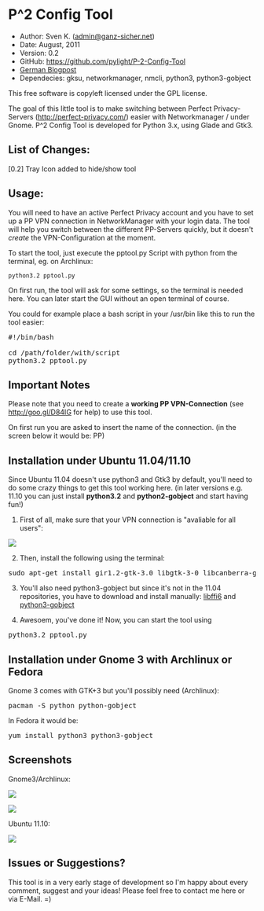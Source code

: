 P^2 Config Tool
===============

* Author:    Sven K. (<admin@ganz-sicher.net>)
* Date:      August, 2011
* Version:   0.2
* GitHub:    <https://github.com/pylight/P-2-Config-Tool>
* [German Blogpost](http://ganz-sicher.net/blog/programmierung-scripting/perfect-privacy-tool-fur-den-networkmanager-p2-vpn-config-tool/)
* Dependecies: gksu, networkmanager, nmcli, python3, python3-gobject

This free software is copyleft licensed under the GPL license.

The goal of this little tool is to make switching between Perfect 
Privacy-Servers (http://perfect-privacy.com/) easier with Networkmanager / 
under Gnome. P^2 Config Tool is developed for Python 3.x, using Glade and Gtk3.


List of Changes:
----------------
[0.2]	Tray Icon added to hide/show tool


Usage:
------

You will need to have an active Perfect Privacy account and you have to 
set up a PP VPN connection in NetworkManager with your login data. The 
tool will help you switch between the different PP-Servers quickly, but 
it doesn't *create* the VPN-Configuration at the moment.

To start the tool, just execute the  pptool.py Script with python from 
the terminal, eg. on Archlinux:

	python3.2 pptool.py
	
On first run, the tool will ask for some settings, so the terminal is 
needed here. You can later start the GUI without an open terminal of course.

You could for example place a bash script in your /usr/bin like this
to run the tool easier:
<pre>
#!/bin/bash

cd /path/folder/with/script
python3.2 pptool.py
</pre>


Important Notes
---------------

Please note that you need to create a **working PP VPN-Connection** 
(see http://goo.gl/D84IG for help) to use this tool.

On first run you are asked to insert the name of the connection. (in the screen below it would be: PP)


Installation under Ubuntu 11.04/11.10
---------------------------------

Since Ubuntu 11.04 doesn't use python3 and Gtk3 by default, you'll need to 
do some crazy things to get this tool working here. (in later versions 
e.g. 11.10 you can just install **python3.2** and **python2-gobject** 
and start having fun!)

1) First of all, make sure that your VPN connection is "avaliable for all users":

![](http://i.imgur.com/47hRt.png)

2) Then, install the following using the terminal:
<pre>
sudo apt-get install gir1.2-gtk-3.0 libgtk-3-0 libcanberra-gtk3-0 python3.2
</pre>

3) You'll also need python3-gobject but since it's not in the 11.04 repositories, 
you have to download and install manually:
[libffi6](http://packages.ubuntu.com/de/oneiric/libffi6) and [python3-gobject](http://packages.ubuntu.com/de/oneiric/python3-gobject)

4) Awesoem, you've done it! Now, you can start the tool using
<pre>python3.2 pptool.py</pre>


Installation under Gnome 3 with Archlinux or Fedora
-----------------------------------------------

Gnome 3 comes with GTK+3 but you'll possibly need (Archlinux):
<pre>pacman -S python python-gobject</pre>

In Fedora it would be:
<pre>yum install python3 python3-gobject</pre>


Screenshots
------------

Gnome3/Archlinux:

![](http://i.imgur.com/fIED5.jpg)

![](http://i.imgur.com/grlZu.jpg)

Ubuntu 11.10:

![](http://i.imgur.com/vlV8x.png)


Issues or Suggestions?
----------------------

This tool is in a very early stage of development so I'm happy about 
every comment, suggest and your ideas! Please feel free to contact me 
here or via E-Mail. =)
